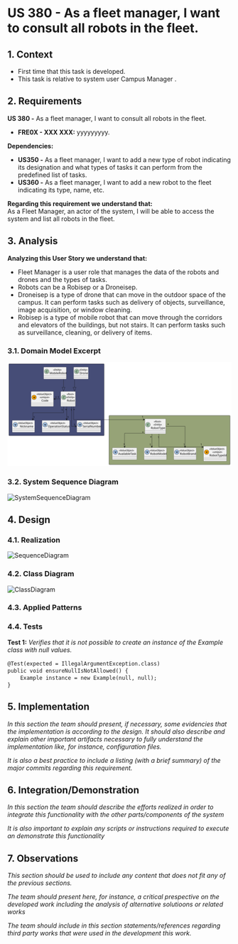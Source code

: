 # US 380 - As a fleet manager, I want to consult all robots in the fleet.

## 1. Context

* First time that this task is developed.
* This task is relative to system user Campus Manager .

## 2. Requirements

**US 380 -** As a fleet manager, I want to consult all robots in the fleet.

- **FRE0X - XXX XXX:** yyyyyyyyy.

**Dependencies:**
- **US350 -** As a fleet manager, I want to add a new type of robot indicating its designation and what types of tasks it can perform from the predefined list of tasks.
- **US360 -** As a fleet manager, I want to add a new robot to the fleet indicating its type, name, etc.

**Regarding this requirement we understand that:** <br>
As a Fleet Manager, an actor of the system, I will be able to access the system and list all robots in the fleet.

## 3. Analysis

**Analyzing this User Story we understand that:**
* Fleet Manager is a user role that manages the data of the robots and drones and the types of tasks.
* Robots can be a Robisep or a Droneisep.
* Droneisep is a type of drone that can move in the outdoor space of the campus. It can perform tasks such as delivery of objects, surveillance, image acquisition, or window cleaning.
* Robisep is a type of mobile robot that can move through the corridors and elevators of the buildings, but not stairs. It can perform tasks such as surveillance, cleaning, or delivery of items.

### 3.1. Domain Model Excerpt
![DomainModelExcerpt](Diagrams/DomainModelExcerpt.svg)

### 3.2. System Sequence Diagram
![SystemSequenceDiagram](Diagrams/SystemSequenceDiagram.svg)

## 4. Design

### 4.1. Realization

![SequenceDiagram](Diagrams/SequenceDiagram.svg)

### 4.2. Class Diagram

![ClassDiagram](Diagrams/ClassDiagram.svg)

### 4.3. Applied Patterns

### 4.4. Tests

**Test 1:** *Verifies that it is not possible to create an instance of the Example class with null values.*

```
@Test(expected = IllegalArgumentException.class)
public void ensureNullIsNotAllowed() {
	Example instance = new Example(null, null);
}
````

## 5. Implementation

*In this section the team should present, if necessary, some evidencies that the implementation is according to the design. It should also describe and explain other important artifacts necessary to fully understand the implementation like, for instance, configuration files.*

*It is also a best practice to include a listing (with a brief summary) of the major commits regarding this requirement.*

## 6. Integration/Demonstration

*In this section the team should describe the efforts realized in order to integrate this functionality with the other parts/components of the system*

*It is also important to explain any scripts or instructions required to execute an demonstrate this functionality*

## 7. Observations

*This section should be used to include any content that does not fit any of the previous sections.*

*The team should present here, for instance, a critical prespective on the developed work including the analysis of alternative solutioons or related works*

*The team should include in this section statements/references regarding third party works that were used in the development this work.*